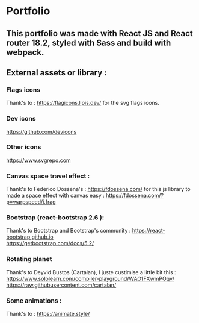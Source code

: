 # Portfolio

## This portfolio was made with React JS and React router 18.2, styled with Sass and build with webpack.

## External assets or library :

### Flags icons
Thank's to :
https://flagicons.lipis.dev/
for the svg flags icons.

### Dev icons
https://github.com/devicons

### Other icons
https://www.svgrepo.com

### Canvas space travel effect :
Thank's to Federico Dossena's :
https://fdossena.com/
for this js library to made a space effect with canvas easy :
https://fdossena.com/?p=warpspeed/i.frag
  
### Bootstrap (react-bootstrap 2.6 ):
Thank's to Bootstrap and Bootstrap's community :
https://react-bootstrap.github.io  
https://getbootstrap.com/docs/5.2/  

### Rotating planet
Thank's to Deyvid Bustos (Cartalan), I juste custimise a little bit this :  
https://www.sololearn.com/compiler-playground/WAO1FXwmPOqv/  
https://raw.githubusercontent.com/cartalan/
  
### Some animations :
Thank's to :
https://animate.style/